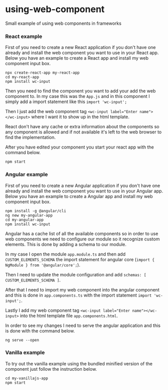 # using-web-component
Small example of using web components in frameworks


### React example

First of you need to create a new React application if you don't have one already and install the web component you want to use in your React app. Below you have an example to create a React app and install my web component input box.
```
npx create-react-app my-react-app
cd my-react-app
npm install wc-input
```

Then you need to find the component you want to add your add the web component to. In my case this was the ```App.js``` and in this component I simply add a import statement like this ```import 'wc-input';```

Then I just add the web component tag ```<wc-input label="Enter name"></wc-input>``` where I want it to show up in the html template.

React don't have any cache or extra information about the components so any component is allowed and if not available it's left to the web browser to find the implementation.

After you have edited your component you start your react app with the command below.
```
npm start
```

### Angular example

First of you need to create a new Angular application if you don't have one already and install the web component you want to use in your Angular app. Below you have an example to create a Angular app and install my web component input box.
```
npm install -g @angular/cli
ng new my-angular-app
cd my-angular-app
npm install wc-input
```

Angular has a cache list of all the available components so in order to use web components we need to configure our module so it recognize custom elements. This is done by adding a schema to our module.

In my case I open the module ```app.module.ts``` and then add ```CUSTOM_ELEMENTS_SCHEMA``` the import statement for angular core (```import { NgModule } from '@angular/core';```).

Then I need to update the module configuration and add ```schemas: [ CUSTOM_ELEMENTS_SCHEMA ]```.

After that I need to import my web component into the angular component and this is done in ```app.components.ts``` with the import statement ```import 'wc-input';```.

Lastly I add my web component tag ```<wc-input label="Enter name"></wc-input>``` into the html template file ```app.components.html```.


In order to see my changes I need to serve the angular application and this is done with the command below.
```
ng serve --open
```

### Vanilla example

To try out the vanilla example using the bundled minified version of the component just follow the instruction below.

```
cd my-vanillajs-app
npm start
```